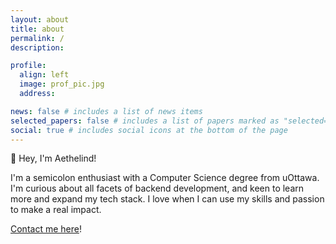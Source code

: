 ```yaml
---
layout: about
title: about
permalink: /
description:

profile:
  align: left
  image: prof_pic.jpg
  address:

news: false # includes a list of news items
selected_papers: false # includes a list of papers marked as "selected={true}"
social: true # includes social icons at the bottom of the page
---
```


👋 Hey, I'm Aethelind! <!-- (ETH—lind) -->

I'm a semicolon enthusiast with a Computer Science degree from uOttawa. I'm curious about all facets of backend development, and keen to learn more and expand my tech stack. I love when I can use my skills and passion to make a real impact.

[Contact me here](mailto:aethelind@gmail.com)! <!-- , or find me on other apps below! -->
